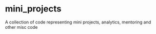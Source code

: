 # mini_projects
A collection of code representing mini projects, analytics, mentoring and other misc code
